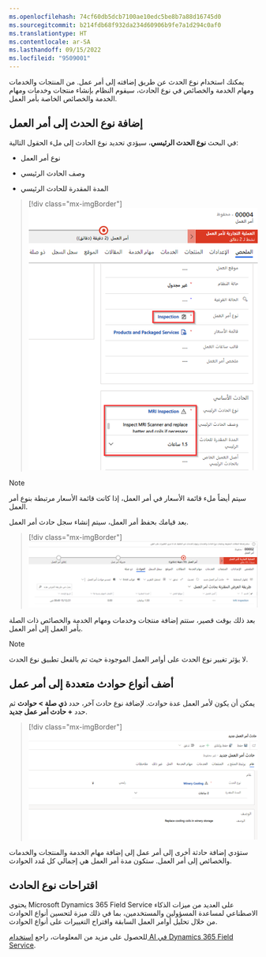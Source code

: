 ```yaml
---
ms.openlocfilehash: 74cf60db5dcb7100ae10edc5be8b7a88d16745d0
ms.sourcegitcommit: b214fdb68f932da234d60906b9fe7a1d294c0af0
ms.translationtype: HT
ms.contentlocale: ar-SA
ms.lasthandoff: 09/15/2022
ms.locfileid: "9509001"
---
```

يمكنك استخدام نوع الحدث عن طريق إضافته إلى أمر عمل. من المنتجات والخدمات ومهام الخدمة والخصائص في نوع الحادث، سيقوم النظام بإنشاء منتجات وخدمات ومهام الخدمة والخصائص الخاصة بأمر العمل.

## <a name="add-an-incident-type-to-a-work-order"></a>إضافة نوع الحدث إلى أمر العمل

في البحث **نوع الحدث الرئيسي**، سيؤدي تحديد نوع الحادث إلى ملء الحقول التالية:

- نوع أمر العمل

- وصف الحادث الرئيسي

- المدة المقدرة للحادث الرئيسي

> [!div class="mx-imgBorder"]
> [![لقطة شاشة لنموذج أمر العمل مع تحديد نوع الحدث.](../media/4-work-order-primary-incident-type.png)](../media/4-work-order-primary-incident-type.png#lightbox)

> [!NOTE]
> سيتم أيضاً ملء قائمة الأسعار في أمر العمل، إذا كانت قائمة الأسعار مرتبطة بنوع أمر العمل.

بعد قيامك بحفظ أمر العمل، سيتم إنشاء سجل حادث أمر العمل.

> [!div class="mx-imgBorder"]
> [![لقطة شاشة لنافذة حوادث أمر العمل.](../media/4-work-order-incidents.png)](../media/4-work-order-incidents.png#lightbox)

بعد ذلك بوقت قصير، ستتم إضافة منتجات وخدمات ومهام الخدمة والخصائص ذات الصلة بأمر العمل إلى أمر العمل.

> [!NOTE]
> لا يؤثر تغيير نوع الحدث على أوامر العمل الموجودة حيث تم بالفعل تطبيق نوع الحدث.

## <a name="add-multiple-incident-types-to-a-work-order"></a>أضف أنواع حوادث متعددة إلى أمر عمل

يمكن أن يكون لأمر العمل عدة حوادث. لإضافة نوع حادث آخر، حدد **ذي صلة > حوادث** ثم حدد **+ حادث أمر عمل جديد**.

> [!div class="mx-imgBorder"]
> [![لقطة شاشة لمربع الحوار "حادث أمر العمل الجديد".](../media/4-work-order-incident.png)](../media/4-work-order-incident.png#lightbox)

ستؤدي إضافة حادثة أخرى إلى أمر عمل إلى إضافة مهام الخدمة والمنتجات والخدمات والخصائص إلى أمر العمل. ستكون مدة أمر العمل هي إجمالي كل مُدد الحوادث.

## <a name="incident-type-suggestions"></a>اقتراحات نوع الحادث

يحتوي Microsoft Dynamics 365 Field Service على العديد من ميزات الذكاء الاصطناعي لمساعدة المسؤولين والمستخدمين، بما في ذلك ميزة لتحسين أنواع الحوادث من خلال تحليل أوامر العمل السابقة واقتراح التغييرات على أنواع الحوادث.

للحصول على مزيد من المعلومات، راجع [استخدام AI في Dynamics 365 Field Service](/training/modules/use-ai-field-service/?azure-portal=true).
